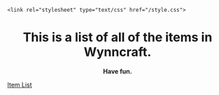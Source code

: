 <html>
<body>    
    
    <link rel="stylesheet" type="text/css" href="/style.css">

  <h1>
    <p style="text-align: center;"></p>
    <p style="text-align: center;"><strong></strong></p>
    <h1 style="text-align: center;"><strong>This is a list of all of the items in Wynncraft.</strong></h1>
    <p style="text-align: center;"><strong>Have fun.</strong></p>
  </h1>
  
  <div class="rectangle"></div>
  
  <p1>
    <a href="/meat/style.css">Item List</a>
  </p1>
  
  
</body>
